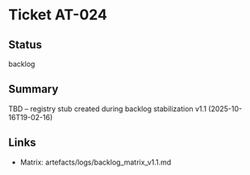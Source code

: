 # Ticket AT-024

## Status
backlog

## Summary
TBD – registry stub created during backlog stabilization v1.1 (2025-10-16T19-02-16)

## Links
- Matrix: artefacts/logs/backlog_matrix_v1.1.md
